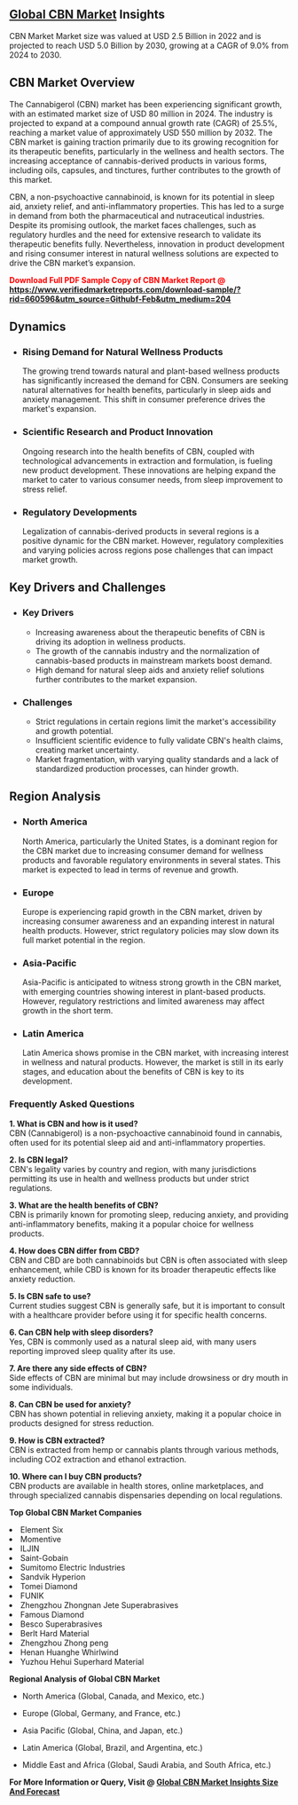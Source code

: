 <h2><a href="https://www.verifiedmarketreports.com/download-sample/?rid=660596&amp;utm_source=Githubf&amp;utm_medium=204" target="_blank">Global CBN Market</a> Insights</h2><p>CBN Market Market size was valued at USD 2.5 Billion in 2022 and is projected to reach USD 5.0 Billion by 2030, growing at a CAGR of 9.0% from 2024 to 2030.</p><p> <h2>CBN Market Overview</h2> <p>The Cannabigerol (CBN) market has been experiencing significant growth, with an estimated market size of USD 80 million in 2024. The industry is projected to expand at a compound annual growth rate (CAGR) of 25.5%, reaching a market value of approximately USD 550 million by 2032. The CBN market is gaining traction primarily due to its growing recognition for its therapeutic benefits, particularly in the wellness and health sectors. The increasing acceptance of cannabis-derived products in various forms, including oils, capsules, and tinctures, further contributes to the growth of this market.</p> <p>CBN, a non-psychoactive cannabinoid, is known for its potential in sleep aid, anxiety relief, and anti-inflammatory properties. This has led to a surge in demand from both the pharmaceutical and nutraceutical industries. Despite its promising outlook, the market faces challenges, such as regulatory hurdles and the need for extensive research to validate its therapeutic benefits fully. Nevertheless, innovation in product development and rising consumer interest in natural wellness solutions are expected to drive the CBN market’s expansion.</p> <p><strong><p><span class=""><span style="color: #ff0000;"><strong>Download Full PDF Sample Copy of CBN Market Report</strong> @ </span><a href="https://www.verifiedmarketreports.com/download-sample/?rid=660596&amp;utm_source=Githubf-Feb&amp;utm_medium=204" target="_blank">https://www.verifiedmarketreports.com/download-sample/?rid=660596&amp;utm_source=Githubf-Feb&amp;utm_medium=204</a></span></p></strong></p> <h2>Dynamics</h2> <ul> <li><h3>Rising Demand for Natural Wellness Products</h3> The growing trend towards natural and plant-based wellness products has significantly increased the demand for CBN. Consumers are seeking natural alternatives for health benefits, particularly in sleep aids and anxiety management. This shift in consumer preference drives the market's expansion. </li> <li><h3>Scientific Research and Product Innovation</h3> Ongoing research into the health benefits of CBN, coupled with technological advancements in extraction and formulation, is fueling new product development. These innovations are helping expand the market to cater to various consumer needs, from sleep improvement to stress relief. </li> <li><h3>Regulatory Developments</h3> Legalization of cannabis-derived products in several regions is a positive dynamic for the CBN market. However, regulatory complexities and varying policies across regions pose challenges that can impact market growth. </li> </ul> <h2>Key Drivers and Challenges</h2> <ul> <li><h3>Key Drivers</h3> <ul> <li>Increasing awareness about the therapeutic benefits of CBN is driving its adoption in wellness products.</li> <li>The growth of the cannabis industry and the normalization of cannabis-based products in mainstream markets boost demand.</li> <li>High demand for natural sleep aids and anxiety relief solutions further contributes to the market expansion.</li> </ul> </li> <li><h3>Challenges</h3> <ul> <li>Strict regulations in certain regions limit the market's accessibility and growth potential.</li> <li>Insufficient scientific evidence to fully validate CBN's health claims, creating market uncertainty.</li> <li>Market fragmentation, with varying quality standards and a lack of standardized production processes, can hinder growth.</li> </ul> </li> </ul> <h2>Region Analysis</h2> <ul> <li><h3>North America</h3> North America, particularly the United States, is a dominant region for the CBN market due to increasing consumer demand for wellness products and favorable regulatory environments in several states. This market is expected to lead in terms of revenue and growth. </li> <li><h3>Europe</h3> Europe is experiencing rapid growth in the CBN market, driven by increasing consumer awareness and an expanding interest in natural health products. However, strict regulatory policies may slow down its full market potential in the region. </li> <li><h3>Asia-Pacific</h3> Asia-Pacific is anticipated to witness strong growth in the CBN market, with emerging countries showing interest in plant-based products. However, regulatory restrictions and limited awareness may affect growth in the short term. </li> <li><h3>Latin America</h3> Latin America shows promise in the CBN market, with increasing interest in wellness and natural products. However, the market is still in its early stages, and education about the benefits of CBN is key to its development. </li> </ul> <h3>Frequently Asked Questions</h3> <p><strong>1. What is CBN and how is it used?</strong><br>CBN (Cannabigerol) is a non-psychoactive cannabinoid found in cannabis, often used for its potential sleep aid and anti-inflammatory properties.</p> <p><strong>2. Is CBN legal?</strong><br>CBN's legality varies by country and region, with many jurisdictions permitting its use in health and wellness products but under strict regulations.</p> <p><strong>3. What are the health benefits of CBN?</strong><br>CBN is primarily known for promoting sleep, reducing anxiety, and providing anti-inflammatory benefits, making it a popular choice for wellness products.</p> <p><strong>4. How does CBN differ from CBD?</strong><br>CBN and CBD are both cannabinoids but CBN is often associated with sleep enhancement, while CBD is known for its broader therapeutic effects like anxiety reduction.</p> <p><strong>5. Is CBN safe to use?</strong><br>Current studies suggest CBN is generally safe, but it is important to consult with a healthcare provider before using it for specific health concerns.</p> <p><strong>6. Can CBN help with sleep disorders?</strong><br>Yes, CBN is commonly used as a natural sleep aid, with many users reporting improved sleep quality after its use.</p> <p><strong>7. Are there any side effects of CBN?</strong><br>Side effects of CBN are minimal but may include drowsiness or dry mouth in some individuals.</p> <p><strong>8. Can CBN be used for anxiety?</strong><br>CBN has shown potential in relieving anxiety, making it a popular choice in products designed for stress reduction.</p> <p><strong>9. How is CBN extracted?</strong><br>CBN is extracted from hemp or cannabis plants through various methods, including CO2 extraction and ethanol extraction.</p> <p><strong>10. Where can I buy CBN products?</strong><br>CBN products are available in health stores, online marketplaces, and through specialized cannabis dispensaries depending on local regulations.</p> </p><p><strong>Top Global CBN Market Companies</strong></p><div data-test-id=""><p><li>Element Six</li><li> Momentive</li><li> ILJIN</li><li> Saint-Gobain</li><li> Sumitomo Electric Industries</li><li> Sandvik Hyperion</li><li> Tomei Diamond</li><li> FUNIK</li><li> Zhengzhou Zhongnan Jete Superabrasives</li><li> Famous Diamond</li><li> Besco Superabrasives</li><li> Berlt Hard Material</li><li> Zhengzhou Zhong peng</li><li> Henan Huanghe Whirlwind</li><li> Yuzhou Hehui Superhard Material</li></p><div><strong>Regional Analysis of&nbsp;Global CBN Market</strong></div><ul><li dir="ltr"><p dir="ltr">North America&nbsp;(Global, Canada, and Mexico, etc.)</p></li><li dir="ltr"><p dir="ltr">Europe (Global, Germany, and France, etc.)</p></li><li dir="ltr"><p dir="ltr">Asia Pacific&nbsp;(Global, China, and Japan, etc.)</p></li><li dir="ltr"><p dir="ltr">Latin America&nbsp;(Global, Brazil, and Argentina, etc.)</p></li><li dir="ltr">Middle East and Africa&nbsp;(Global, Saudi Arabia, and South Africa, etc.)</li></ul><p><strong>For More Information or Query, Visit @&nbsp;</strong><strong><a href="https://www.verifiedmarketreports.com/product/cbn-market/?utm_source=Githubf&amp;utm_medium=204" target="_blank">Global CBN Market Insights Size And Forecast</a></strong></p></div>
